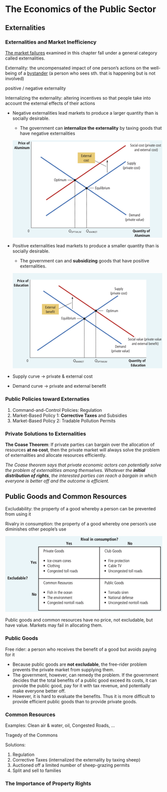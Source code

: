 # The Economics of the Public Sector

## Externalities

### Externalities and Market Inefficiency

<u>The market failures</u> examined in this chapter fall under a general category called externalities.

Externality: the uncompensated impact of one person’s actions on the well-being of a <u>bystander</u> (a person who sees sth. that is happening but is not involved)

positive / negative externality

Internalizing the externality: altering incentives so that people take into account the external effects of their actions

- Negative externalities lead markets to produce a larger quantity than is socially desirable.

    - The government can **internalize the externality** by taxing goods that have negative externalities

    ![Screen Shot 2021-10-11 at 7.27.54 PM](The%20Economics%20of%20the%20Public%20Sector.assets/Screen%20Shot%202021-10-11%20at%207.27.54%20PM.png)

- Positive externalities lead markets to produce a smaller quantity than is socially desirable.

    - The government can and **subsidizing** goods that have positive externalities.

    ![Screen Shot 2021-10-11 at 7.28.19 PM](The%20Economics%20of%20the%20Public%20Sector.assets/Screen%20Shot%202021-10-11%20at%207.28.19%20PM.png)

- Supply curve -> private & external cost
- Demand curve -> private and external benefit

### Public Policies toward Externaties

1. Command-and-Control Policies: Regulation
2. Market-Based Policy 1: **Corrective Taxes** and Subsidies
3. Market-Based Policy 2: Tradable Pollution Permits

### Private Solutions to Externalities

**The Coase Theorem**: If private parties can bargain over the allocation of resources **at no cost**, then the private market will always solve the problem of externalities and allocate resources efficiently.

*The Coase theorem says that private economic actors can potentially solve the problem of externalities among themselves. Whatever the **initial distribution of rights**, the interested parties can reach a bargain in which everyone is better off and the outcome is efficient.*

## Public Goods and Common Resources

Excludability: the property of a good whereby a person can be prevented from using it

Rivalry in consumption: the property of a good whereby one person’s use diminishes other people’s use

![Screen Shot 2021-10-11 at 8.43.37 PM](The%20Economics%20of%20the%20Public%20Sector.assets/Screen%20Shot%202021-10-11%20at%208.43.37%20PM.png)

Public goods and common resources have no price, not excludable, but have value. Markets may fail in allocating them.

### Public Goods

Free rider: a person who receives the benefit of a good but avoids paying for it

- Because public goods are **not excludable**, the free-rider problem prevents the private market from supplying them.
- The government, however, can remedy the problem. If the government decides that the total benefits of a public good exceed its costs, it can provide the public good, pay for it with tax revenue, and potentially make everyone better off.
- However, it is hard to evaluate the benefits. Thus it is more difficult to provide efficient public goods than to provide private goods.

### Common Resources

Examples: Clean air & water, oil, Congested Roads, ...

Tragedy of the Commons

Solutions:

1. Regulation
2. Corrective Taxes (internalized the externality by taxing sheep)
3. Auctioned off a limited number of sheep-grazing permits
4. Split and sell to families

### The Importance of Property Rights



